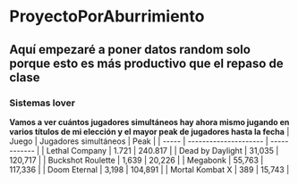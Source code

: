 # ProyectoPorAburrimiento
## Aquí empezaré a poner datos random solo porque esto es más productivo que el repaso de clase
### Sistemas lover
**Vamos a ver cuántos jugadores simultáneos hay ahora mismo jugando en varios títulos de mi elección y el mayor peak de jugadores hasta la fecha**
| Juego | Jugadores simultáneos | Peak |
| ----- | --------------------- | ------------ |
| Lethal Company | 1.721 | 240.817 |
| Dead by Daylight | 31,035 | 120,717 |
| Buckshot Roulette | 1,639 | 20,226 |
| Megabonk | 55,763 | 117,336 |
| Doom Eternal | 3,198 | 104,891 |
| Mortal Kombat X | 389 | 15,743 |
